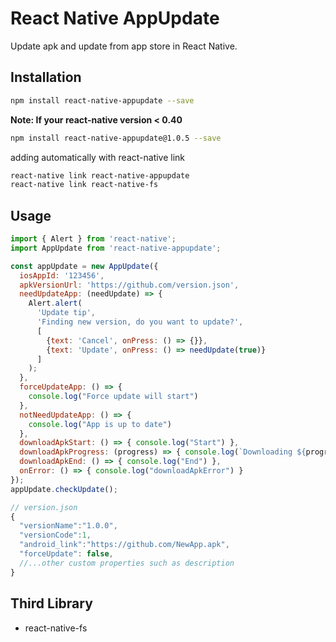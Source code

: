 # React Native AppUpdate
Update apk and update from app store in React Native.

## Installation
```bash
npm install react-native-appupdate --save
```
**Note: If your react-native version < 0.40**

```bash
npm install react-native-appupdate@1.0.5 --save
```

adding automatically with react-native link

```bash
react-native link react-native-appupdate
react-native link react-native-fs
```
## Usage
```javascript
import { Alert } from 'react-native';
import AppUpdate from 'react-native-appupdate';

const appUpdate = new AppUpdate({
  iosAppId: '123456',
  apkVersionUrl: 'https://github.com/version.json',
  needUpdateApp: (needUpdate) => {
    Alert.alert(
      'Update tip',
      'Finding new version, do you want to update?',
      [
        {text: 'Cancel', onPress: () => {}},
        {text: 'Update', onPress: () => needUpdate(true)}
      ]
    );
  },
  forceUpdateApp: () => {
    console.log("Force update will start")
  },
  notNeedUpdateApp: () => {
    console.log("App is up to date")
  },
  downloadApkStart: () => { console.log("Start") },
  downloadApkProgress: (progress) => { console.log(`Downloading ${progress}%...`) },
  downloadApkEnd: () => { console.log("End") },
  onError: () => { console.log("downloadApkError") }
});
appUpdate.checkUpdate();
```

```javascript
// version.json
{
  "versionName":"1.0.0",
  "versionCode":1,
  "android_link":"https://github.com/NewApp.apk",
  "forceUpdate": false,
  //...other custom properties such as description
}
```
## Third Library
* react-native-fs
